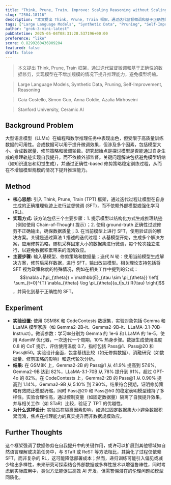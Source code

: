 ```yaml
---
title: "Think, Prune, Train, Improve: Scaling Reasoning without Scaling Models"
slug: "2504.18116"
description: "本文提出 Think, Prune, Train 框架，通过迭代监督微调和基于正确性的数据修剪，实现模型在不增加规模的情况下提升推理能力，避免模型坍缩。"
tags: ["Large Language Models", "Synthetic Data", "Pruning", "Self-Improvement", "Reasoning"]
author: "grok-3-mini-latest"
pubDatetime: 2025-05-04T08:31:28.537196+00:00
preference: "like"
score: 0.8299260436909204
featured: false
draft: false
---
```


> 本文提出 Think, Prune, Train 框架，通过迭代监督微调和基于正确性的数据修剪，实现模型在不增加规模的情况下提升推理能力，避免模型坍缩。

> Large Language Models, Synthetic Data, Pruning, Self-Improvement, Reasoning 

> Caia Costello, Simon Guo, Anna Goldie, Azalia Mirhoseini

> Stanford University, Ceramic AI 

## Background Problem

大型语言模型（LLMs）在编程和数学推理任务中表现出色，但受限于高质量训练数据的可用性。合成数据可以用于提升微调效果，但涉及多个因素，包括模型大小、合成数据量、修剪策略和微调轮数。研究起始点是探讨模型是否能通过自身生成的推理轨迹实现自我提升，而不依赖外部监督。关键问题解决包括避免模型坍缩（如知识遗忘和幻觉生成），并通过正确性-based 修剪策略稳定训练过程，从而在不增加模型规模的情况下提升推理能力。

## Method

*   **核心思想:** 引入 Think, Prune, Train (TPT) 框架，通过迭代过程让模型在自身生成的正确推理轨迹上进行监督微调 (SFT)，而不依赖外部模型或强化学习 (RL)。
*   **实现方式:** 该方法包括三个主要步骤：1. 提示模型以结构化方式生成推理轨迹（例如使用 Chain-of-Thought 提示）；2. 使用 ground-truth 正确性过滤修剪不正确输出，确保数据质量；3. 在当前模型上进行 SFT，使用验证后的解决方案。关键是通过算法 1 描述的迭代过程：从基模型开始，生成多个解决方案，应用修剪策略，随机采样固定大小的数据集进行微调，每个轮次独立进行，以避免数据积累带来的混淆效应。
*   **主要步骤:** 输入基模型、修剪策略和数据量；迭代 N 轮：使用当前模型生成解决方案，修剪后采样数据，进行 SFT，输出改进模型。相关理论支持包括将 SFT 视为政策梯度的特殊情况，例如在相关工作中提到的公式：$$\nabla J(\pi_{\theta}) = \mathbb{E}_{\tau \sim \pi_{\theta}} \left[ \sum_{t=0}^{T} \nabla_{\theta} \log \pi_{\theta}(a_t|s_t) R(\tau) \right]$$，并简化到基于正确性的 SFT。

## Experiment

*   **实验设置:** 使用 GSM8K 和 CodeContests 数据集，实验对象包括 Gemma 和 LLaMA 模型家族（如 Gemma2-2B-it、Gemma2-9B-it、LLaMA-3.1-70B-Instruct）。微调参数：学习率分别为 Gemma 的 1e-6 和 LLaMA 的 1e-5，使用 AdamW 优化器，一次迭代一个周期，10% 热身步骤。数据生成使用温度 0.8 的 CoT 提示，评估使用温度 0.7，指标包括 Pass@1、Pass@20 和 Pass@50。实验设计全面，包含基线比较（如无修剪数据）、消融研究（如数据量、修剪策略的影响）和迭代轮次分析。
*   **结果:** 在 GSM8K 上，Gemma2-2B 的 Pass@1 从 41.9% 提高到 57.6%，Gemma2-9B 达到 82%，LLaMA-3.1-70B 从 78% 提升到 91%，超过 GPT-4o 的 82%。在 CodeContests 上，Gemma2-2B 的 Pass@1 从 0.90% 提高到 1.14%，Gemma2-9B 从 5.10% 到 7.90%。结果符合预期，证明修剪策略有效防止模型坍缩，同时 Pass@20 和 Pass@50 的稳定表明模型维持了多样性。实验合理性高，通过控制变量（如固定数据量）隔离了自我提升效果，并与相关工作（如 STaR）比较，验证了 TPT 的优越性。
*   **为什么这样设计:** 实验旨在隔离因素影响，如通过固定数据集大小避免数据积累混淆，焦点在推理能力的真实提升而非数据规模效应。

## Further Thoughts 

这个框架强调了数据修剪在自我提升中的关键作用，或许可以扩展到其他领域如自然语言理解或决策任务中，与 STaR 或 ReST 等方法相比，其简化了过程仅依赖 SFT，而非复杂的 RL，这可能降低部署成本；然而，递归训练可能引入偏见或减少输出多样性，未来研究可探索结合外部数据或多样性技术以增强鲁棒性，同时考虑到实际应用中，类似方法能促进高效 AI 开发，但需警惕潜在的伦理问题如模型同质化。